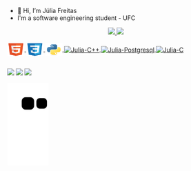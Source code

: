 - 👋 Hi, I’m Júlia Freitas
- I'm a software engineering student - UFC

<div align="center">
  <a href="https://github.com/julfreitas">
  <img height="180em" src="https://github-readme-stats-sigma-five.vercel.app/api?username=julfreitas&show_icons=true&theme=dracula&include_all_commits=true&count_private=true"/>
  <img height="180em" src="https://github-readme-stats-sigma-five.vercel.app/api/top-langs/?username=julfreitas&layout=compact&langs_count=7&theme=dracula"/>
</div>


<div style="display: inline_block"><br>
  <img align="center" alt="Julia-HTML" height="30" width="40" src="https://raw.githubusercontent.com/devicons/devicon/master/icons/html5/html5-original.svg">
  <img align="center" alt="Julia-CSS" height="30" width="40" src="https://raw.githubusercontent.com/devicons/devicon/master/icons/css3/css3-original.svg">
  <img align="center" alt="Julia-Python" height="30" width="40" src="https://raw.githubusercontent.com/devicons/devicon/master/icons/python/python-original.svg">
  <img align="center" alt="Julia-C++" height="30" width="40" src="https://cdn.jsdelivr.net/gh/devicons/devicon/icons/cplusplus/cplusplus-original.svg" />
  <img align="center" alt="Julia-Postgresql" height="30" width="40" src="https://cdn.jsdelivr.net/gh/devicons/devicon/icons/postgresql/postgresql-orginal.svg" />

          
  <img align="center" alt="Julia-C" height="30" width="40" src="https://cdn.jsdelivr.net/gh/devicons/devicon/icons/c/c-original.svg" />
          
  

  
  ##
 
 
 
<div> 
  <a href="https://www.instagram.com/julfreitas_/" target="_blank">
  <img src="https://img.shields.io/badge/-Instagram-%23E4405F?style=for-the-badge&logo=instagram&logoColor=white" target="_blank"></a>
<!--  <a href="https://discord.gg/wagxzStdcR" target="_blank"><img src="https://img.shields.io/badge/Discord-7289DA?style=for-the-badge&logo=discord&logoColor=white" target="_blank"></a> -->
  <a href = "mailto:juliafreitas20177@gmail.com"><img src="https://img.shields.io/badge/-Gmail-%23333?style=for-the-badge&logo=gmail&logoColor=white" target="_blank"></a>
  <a href="https://www.linkedin.com/in/julfreitas/" target="_blank">
  <img src="https://img.shields.io/badge/-LinkedIn-%230077B5?style=for-the-badge&logo=linkedin&logoColor=white" target="_blank">
  </a> 
 
  ![Snake animation](https://github.com/julfreitas/julfreitas/blob/output/github-contribution-grid-snake.svg)
 
</div>
